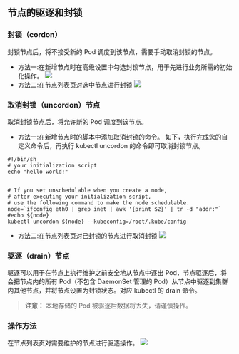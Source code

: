 ## 节点的驱逐和封锁

### 封锁（cordon）
封锁节点后，将不接受新的 Pod 调度到该节点，需要手动取消封锁的节点。

- 方法一:在新增节点时在高级设置中勾选封锁节点，用于先进行业务所需的初始化操作。
![][1]
- 方法二:在节点列表页对选中节点进行封锁
![][2]

### 取消封锁（uncordon）节点
取消封锁节点后，将允许新的 Pod 调度到该节点。

- 方法一:在新增节点时的脚本中添加取消封锁的命令。
如下，执行完成您的自定义命令后，再执行 kubectl uncordon 的命令即可取消封锁节点。
```shell
#!/bin/sh
# your initialization script
echo "hello world!"


# If you set unschedulable when you create a node, 
# after executing your initialization script, 
# use the following command to make the node schedulable.
node=`ifconfig eth0 | grep inet | awk '{print $2}' | tr -d "addr:"`
#echo ${node}
kubectl uncordon ${node} --kubeconfig=/root/.kube/config
```

- 方法二:在节点列表页对已封锁的节点进行取消封锁
![][3]


### 驱逐（drain）节点

驱逐可以用于在节点上执行维护之前安全地从节点中逐出 Pod，节点驱逐后，将会把节点内的所有 Pod（不包含 DaemonSet 管理的 Pod）从节点中驱逐到集群内其他节点，并将节点设置为封锁状态。对应 kubectl 的 drain 命令。

> **注意：**
本地存储的 Pod 被驱逐后数据将丢失，请谨慎操作。

### 操作方法
在节点列表页对需要维护的节点进行驱逐操作。
![][4]

[1]:https://main.qcloudimg.com/raw/e7e73745c1f08d6ed0d1e051f1f32789.png
[2]:https://main.qcloudimg.com/raw/15aa4c05898b04be8c76b02c87d3c752.png
[3]:https://main.qcloudimg.com/raw/aae86e2d0fe900ed7b403b94ffd62529.png
[4]:https://main.qcloudimg.com/raw/80a25f15f92ed3253c264e0d6cfce355.png
